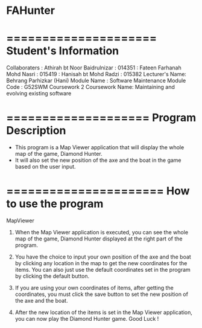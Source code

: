 # FAHunter

=====================
Student's Information
=====================
Collaboraters  : Athirah bt Noor Baidrulnizar 
               : 014351
               : Fateen Farhanah Mohd Nasri
               : 015419
               : Hanisah bt Mohd Radzi 
               : 015382
Lecturer's Name: Behrang Parhizkar (Hani)
Module Name    : Software Maintenance
Module Code    : G52SWM
Coursework 2
Coursework Name: Maintaining and evolving existing software


====================
Program Description
====================
* This program is a Map Viewer application that will display 
  the whole map of the game, Diamond Hunter.
* It will also set the new position of the axe and the boat in 
  the game based on the user input.


======================
How to use the program
======================

MapViewer

1) When the Map Viewer application is executed, you can see the 
   whole map of the game, Diamond Hunter displayed at the right 
   part of the program.

2) You have the choice to input your own position of the axe and 
   the boat by clicking any location in the map to get the new coordinates 
   for the items. You can also just use the default coordinates set in the 
   program by clicking the default button.

3) If you are using your own coordinates of items, after getting the
   coordinates, you must click the save button to set the new position of
   the axe and the boat.

4) After the new location of the items is set in the Map Viewer application,
   you can now play the Diamond Hunter game. Good Luck ! 
